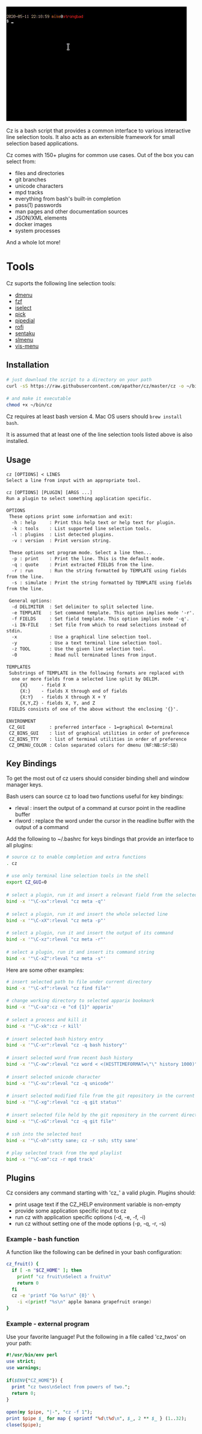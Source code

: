 ![cz example gif](/web/cz-ex1.gif)

Cz is a bash script that provides a common interface to various interactive line selection tools.
It also acts as an extensible framework for small selection based applications.

Cz comes with 150+ plugins for common use cases. Out of the box you can select from:

 - files and directories
 - git branches
 - unicode characters
 - mpd tracks
 - everything from bash's built-in completion
 - pass(1) passwords
 - man pages and other documentation sources
 - JSON/XML elements
 - docker images
 - system processes

And a whole lot more!

# Tools

Cz suports the following line selection tools:
 - [dmenu](https://tools.suckless.org/dmenu)
 - [fzf](https://github.com/junegunn/fzf)
 - [iselect](http://www.ossp.org/pkg/tool/iselect)
 - [pick](https://github.com/mptre/pick)
 - [pipedial](https://code.reversed.top/user/xaizek/pipedial)
 - [rofi](https://github.com/davatorium/rofi)
 - [sentaku](https://github.com/rcmdnk/sentaku)
 - [slmenu](https://bitbucket.org/rafaelgg/slmenu)
 - [vis-menu](https://github.com/martanne/vis)

## Installation

```sh
# just download the script to a directory on your path
curl -sS https://raw.githubusercontent.com/apathor/cz/master/cz -o ~/bin/cz

# and make it executable
chmod +x ~/bin/cz

```

Cz requires at least bash version 4. Mac OS users should `brew install bash`.

It is assumed that at least one of the line selection tools listed above is also installed.

## Usage

```
cz [OPTIONS] < LINES
Select a line from input with an appropriate tool.

cz [OPTIONS] [PLUGIN] [ARGS ...]
Run a plugin to select something application specific.

OPTIONS
 These options print some information and exit:
  -h : help     : Print this help text or help text for plugin.
  -k : tools    : List supported line selection tools.
  -l : plugins  : List detected plugins.
  -v : version  : Print version string.

 These options set program mode. Select a line then...
  -p : print    : Print the line. This is the default mode.
  -q : quote    : Print extracted FIELDS from the line.
  -r : run      : Run the string formatted by TEMPLATE using fields from the line.
  -s : simulate : Print the string formatted by TEMPLATE using fields from the line.

 General options:
  -d DELIMITER  : Set delimiter to split selected line.
  -e TEMPLATE   : Set command template. This option implies mode '-r'.
  -f FIELDS     : Set field template. This option implies mode '-q'.
  -i IN-FILE    : Set file from which to read selections instead of stdin.
  -x            : Use a graphical line selection tool.
  -y            : Use a text terminal line selection tool.
  -z TOOL       : Use the given line selection tool.
  -0            : Read null terminated lines from input.

TEMPLATES
 Substrings of TEMPLATE in the following formats are replaced with
  one or more fields from a selected line split by DELIM.
     {X}     - field X
     {X:}    - fields X through end of fields
     {X:Y}   - fields X through X + Y
     {X,Y,Z} - fields X, Y, and Z
 FIELDS consists of one of the above without the enclosing '{}'.

ENVIRONMENT
 CZ_GUI         : preferred interface - 1=graphical 0=terminal
 CZ_BINS_GUI    : list of graphical utilities in order of preference
 CZ_BINS_TTY    : list of terminal utilities in order of preference
 CZ_DMENU_COLOR : Colon separated colors for dmenu (NF:NB:SF:SB)

```

## Key Bindings

To get the most out of cz users should consider binding shell and window manager keys.

Bash users can source cz to load two functions useful for key bindings:

 - rleval : insert the output of a command at cursor point in the readline buffer
 - rlword : replace the word under the cursor in the readline buffer with the output of a command

Add the following to ~/.bashrc for keys bindings that provide an interface to all plugins:

```sh
# source cz to enable completion and extra functions
. cz

# use only terminal line selection tools in the shell
export CZ_GUI=0

# select a plugin, run it and insert a relevant field from the selected line
bind -x '"\C-xx":rleval "cz meta -q"'

# select a plugin, run it and insert the whole selected line
bind -x '"\C-xX":rleval "cz meta -p"'

# select a plugin, run it and insert the output of its command
bind -x '"\C-xz":rleval "cz meta -r"'

# select a plugin, run it and insert its command string
bind -x '"\C-xZ":rleval "cz meta -s"'

```

Here are some other examples:
```sh
# insert selected path to file under current directory
bind -x '"\C-xf":rleval "cz find file"'

# change working directory to selected apparix bookmark
bind -x '"\C-xa":cz -e "cd {1}" apparix'

# select a process and kill it
bind -x '"\C-xk":cz -r kill'

# insert selected bash history entry
bind -x '"\C-xr":rleval "cz -q bash history"'

# insert selected word from recent bash history
bind -x '"\C-xw":rleval "cz word < <(HISTTIMEFORMAT=\"\" history 1000)"'

# insert selected unicode character
bind -x '"\C-xu":rleval "cz -q unicode"'

# insert selected modified file from the git repository in the current directory
bind -x '"\C-xg":rleval "cz -q git status"'

# insert selected file held by the git repository in the current directory
bind -x '"\C-xG":rleval "cz -q git file"'

# ssh into the selected host
bind -x '"\C-xh":stty sane; cz -r ssh; stty sane'

# play selected track from the mpd playlist
bind -x '"\C-xm":cz -r mpd track'
```

## Plugins

Cz considers any command starting with 'cz_' a valid plugin.
Plugins should:
 - print usage text if the CZ_HELP environment variable is non-empty
 - provide some application specific input to cz
 - run cz with application specific options (-d, -e, -f, -i)
 - run cz without setting one of the mode options (-p, -q, -r, -s)

### Example - bash function

A function like the following can be defined in your bash configuration:

```sh
cz_fruit() {
  if [ -n "$CZ_HOME" ]; then
    printf "cz fruit\nSelect a fruit\n"
    return 0
  fi
  cz -e 'printf "Go %s!\n" {0}' \
    -i <(printf "%s\n" apple banana grapefruit orange)
}

```

### Example - external program

Use your favorite language! Put the following in a file called 'cz_twos' on your path:

```perl
#!/usr/bin/env perl
use strict;
use warnings;

if($ENV{"CZ_HOME"}) {
  print "cz twos\nSelect from powers of two.";
  return 0;
}

open(my $pipe, "|-", "cz -f 1");
print $pipe $_ for map { sprintf "%d\t%d\n", $_, 2 ** $_ } (1..32);
close($pipe);

```
